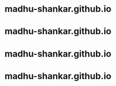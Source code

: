# madhu-shankar.github.io
# madhu-shankar.github.io
# madhu-shankar.github.io
# madhu-shankar.github.io
